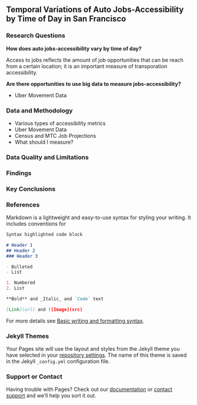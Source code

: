 ## Temporal Variations of Auto Jobs-Accessibility by Time of Day in San Francisco

### Research Questions 

**How does auto jobs-accessibility vary by time of day?**

Access to jobs reflects the amount of job opportunities that can be reach from a certain location; it is an important measure of transporation accessibility.

**Are there opportunities to use big data to measure jobs-accessibility?** 
- Uber Movement Data 

### Data and Methodology 
- Various types of accessibility metrics 
- Uber Movement Data 
- Census and MTC Job Projections 
- What should I measure?  

### Data Quality and Limitations 

### Findings 

### Key Conclusions  

### References 


Markdown is a lightweight and easy-to-use syntax for styling your writing. It includes conventions for

```markdown
Syntax highlighted code block

# Header 1
## Header 2
### Header 3

- Bulleted
- List

1. Numbered
2. List

**Bold** and _Italic_ and `Code` text

[Link](url) and ![Image](src)
```

For more details see [Basic writing and formatting syntax](https://docs.github.com/en/github/writing-on-github/getting-started-with-writing-and-formatting-on-github/basic-writing-and-formatting-syntax).

### Jekyll Themes

Your Pages site will use the layout and styles from the Jekyll theme you have selected in your [repository settings](https://github.com/matthui1/access_variability/settings/pages). The name of this theme is saved in the Jekyll `_config.yml` configuration file.

### Support or Contact

Having trouble with Pages? Check out our [documentation](https://docs.github.com/categories/github-pages-basics/) or [contact support](https://support.github.com/contact) and we’ll help you sort it out.
